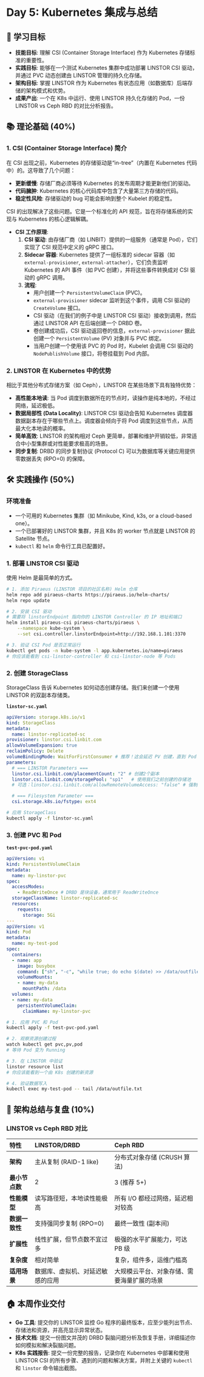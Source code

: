# Day 5: Kubernetes 集成与总结

## 🎯 学习目标
- **技能目标**: 理解 CSI (Container Storage Interface) 作为 Kubernetes 存储标准的重要性。
- **实践目标**: 能够在一个测试 Kubernetes 集群中成功部署 LINSTOR CSI 驱动，并通过 PVC 动态创建由 LINSTOR 管理的持久化存储。
- **架构目标**: 掌握 LINSTOR 作为 Kubernetes 有状态应用（如数据库）后端存储的架构模式和优势。
- **成果产出**: 一个在 K8s 中运行、使用 LINSTOR 持久化存储的 Pod，一份 LINSTOR vs Ceph RBD 的对比分析报告。

## 📚 理论基础 (40%)

### 1. CSI (Container Storage Interface) 简介
在 CSI 出现之前，Kubernetes 的存储驱动是“in-tree”（内置在 Kubernetes 代码中）的。这导致了几个问题：
- **更新缓慢**: 存储厂商必须等待 Kubernetes 的发布周期才能更新他们的驱动。
- **代码臃肿**: Kubernetes 的核心代码库中包含了大量第三方存储的代码。
- **稳定性风险**: 存储驱动的 bug 可能会影响到整个 Kubelet 的稳定性。

CSI 的出现解决了这些问题。它是一个标准化的 API 规范，旨在将存储系统的实现与 Kubernetes 的核心逻辑解耦。

- **CSI 工作原理**: 
  1.  **CSI 驱动**: 由存储厂商（如 LINBIT）提供的一组服务（通常是 Pod），它们实现了 CSI 规范中定义的 gRPC 接口。
  2.  **Sidecar 容器**: Kubernetes 提供了一组标准的 sidecar 容器（如 `external-provisioner`, `external-attacher`），它们负责监听 Kubernetes 的 API 事件（如 PVC 创建），并将这些事件转换成对 CSI 驱动的 gRPC 调用。
  3.  **流程**: 
      -   用户创建一个 `PersistentVolumeClaim` (PVC)。
      -   `external-provisioner` sidecar 监听到这个事件，调用 CSI 驱动的 `CreateVolume` 接口。
      -   CSI 驱动（在我们的例子中是 LINSTOR CSI 驱动）接收到调用，然后通过 LINSTOR API 在后端创建一个 DRBD 卷。
      -   卷创建成功后，CSI 驱动返回卷的信息，`external-provisioner` 据此创建一个 `PersistentVolume` (PV) 对象并与 PVC 绑定。
      -   当用户创建一个使用该 PVC 的 Pod 时，Kubelet 会调用 CSI 驱动的 `NodePublishVolume` 接口，将卷挂载到 Pod 内部。

### 2. LINSTOR 在 Kubernetes 中的优势
相比于其他分布式存储方案（如 Ceph），LINSTOR 在某些场景下具有独特优势：
- **高性能本地读**: 当 Pod 调度到数据所在的节点时，读操作是纯本地的，不经过网络，延迟极低。
- **数据局部性 (Data Locality)**: LINSTOR CSI 驱动会告知 Kubernetes 调度器数据副本存在于哪些节点上。调度器会倾向于将 Pod 调度到这些节点，从而最大化本地读的概率。
- **简单高效**: LINSTOR 的架构相对 Ceph 更简单，部署和维护开销较低，非常适合中小型集群或对性能要求极高的场景。
- **同步复制**: DRBD 的同步复制协议 (Protocol C) 可以为数据库等关键应用提供零数据丢失 (RPO=0) 的保障。

## 🛠️ 实践操作 (50%)

### 环境准备
- 一个可用的 Kubernetes 集群（如 Minikube, Kind, k3s, or a cloud-based one）。
- 一个已部署好的 LINSTOR 集群，并且 K8s 的 worker 节点就是 LINSTOR 的 Satellite 节点。
- `kubectl` 和 `helm` 命令行工具已配置好。

### 1. 部署 LINSTOR CSI 驱动
使用 Helm 是最简单的方式。

```bash
# 1. 添加 Piraeus (LINSTOR 项目的社区名称) Helm 仓库
helm repo add piraeus-charts https://piraeus.io/helm-charts/
helm repo update

# 2. 安装 CSI 驱动
# 需要将 linstorEndpoint 指向你的 LINSTOR Controller 的 IP 地址和端口
helm install piraeus-csi piraeus-charts/piraeus \
    --namespace kube-system \
    --set csi.controller.linstorEndpoint=http://192.168.1.101:3370

# 3. 验证 CSI Pod 是否正常运行
kubectl get pods -n kube-system -l app.kubernetes.io/name=piraeus
# 你应该能看到 csi-linstor-controller 和 csi-linstor-node 等 Pods
```

### 2. 创建 StorageClass
StorageClass 告诉 Kubernetes 如何动态创建存储。我们来创建一个使用 LINSTOR 的双副本存储类。

**`linstor-sc.yaml`**
```yaml
apiVersion: storage.k8s.io/v1
kind: StorageClass
metadata:
  name: linstor-replicated-sc
provisioner: linstor.csi.linbit.com
allowVolumeExpansion: true
reclaimPolicy: Delete
volumeBindingMode: WaitForFirstConsumer # 推荐！这会延迟 PV 创建，直到 Pod 被调度，从而让调度器做出更好的数据局部性决策
parameters:
  # === LINSTOR Parameters ===
  linstor.csi.linbit.com/placementCount: "2" # 创建2个副本
  linstor.csi.linbit.com/storagePool: "sp1"   # 使用我们之前创建的存储池
  # 可选：linstor.csi.linbit.com/allowRemoteVolumeAccess: "false" # 强制Pod只能调度到数据所在节点

  # === Filesystem Parameter ===
  csi.storage.k8s.io/fstype: ext4
```

```bash
# 应用 StorageClass
kubectl apply -f linstor-sc.yaml
```

### 3. 创建 PVC 和 Pod

**`test-pvc-pod.yaml`**
```yaml
apiVersion: v1
kind: PersistentVolumeClaim
metadata:
  name: my-linstor-pvc
spec:
  accessModes:
    - ReadWriteOnce # DRBD 是块设备，通常用于 ReadWriteOnce
  storageClassName: linstor-replicated-sc
  resources:
    requests:
      storage: 5Gi
---
apiVersion: v1
kind: Pod
metadata:
  name: my-test-pod
spec:
  containers:
  - name: app
    image: busybox
    command: ["sh", "-c", "while true; do echo $(date) >> /data/outfile.txt; sleep 5; done"]
    volumeMounts:
    - name: my-data
      mountPath: /data
  volumes:
  - name: my-data
    persistentVolumeClaim:
      claimName: my-linstor-pvc
```

```bash
# 1. 应用 PVC 和 Pod
kubectl apply -f test-pvc-pod.yaml

# 2. 观察资源创建过程
watch kubectl get pvc,pv,pod
# 等待 Pod 变为 Running

# 3. 在 LINSTOR 中验证
linstor resource list
# 你应该能看到一个由 K8s 创建的新资源

# 4. 验证数据写入
kubectl exec my-test-pod -- tail /data/outfile.txt
```

## 🤔 架构总结与复盘 (10%)

### LINSTOR vs Ceph RBD 对比

| 特性 | LINSTOR/DRBD | Ceph RBD |
| :--- | :--- | :--- |
| **架构** | 主从复制 (RAID-1 like) | 分布式对象存储 (CRUSH 算法) |
| **最小节点数** | 2 | 3 (推荐 5+) |
| **性能模型** | 读写路径短，本地读性能极高 | 所有 I/O 都经过网络，延迟相对较高 |
| **数据一致性** | 支持强同步复制 (RPO=0) | 最终一致性 (副本间) |
| **扩展性** | 线性扩展，但节点数不宜过多 | 极强的水平扩展能力，可达 PB 级 |
| **复杂度** | 相对简单 | 复杂，组件多，运维门槛高 |
| **适用场景** | 数据库、虚拟机、对延迟敏感的应用 | 大规模云平台、对象存储、需要海量扩展的场景 |

## 🏠 本周作业交付
- **Go 工具**: 提交你的 LINSTOR 监控 Go 程序的最终版本，应至少能列出节点、存储池和资源，并高亮显示异常状态。
- **技术文档**: 提交一份图文并茂的 DRBD 裂脑问题分析及恢复手册，详细描述你如何模拟和解决裂脑问题。
- **K8s 实践报告**: 提交一份完整的报告，记录你在 Kubernetes 中部署和使用 LINSTOR CSI 的所有步骤、遇到的问题和解决方案，并附上关键的 `kubectl` 和 `linstor` 命令输出截图。
